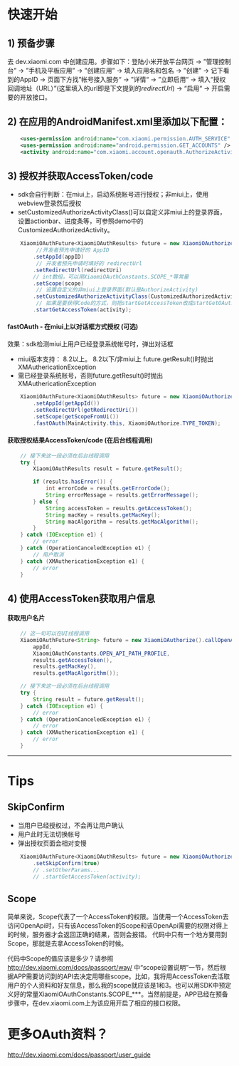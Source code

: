 快速开始
===

## 1) 预备步骤
 去 dev.xiaomi.com 中创建应用。步骤如下：登陆小米开放平台网页 -> ”管理控制台” -> ”手机及平板应用” -> ”创建应用” ->  填入应用名和包名 -> ”创建” -> 记下看到的AppID -> 页面下方找”帐号接入服务“ -> ”详情“ -> ”立即启用“ -> 填入“授权回调地址（URL）”(这里填入的url即是下文提到的*redirectUrl*) -> “启用“ -> 开启需要的开放接口。

## 2) 在应用的AndroidManifest.xml里添加以下配置：

``` xml
    <uses-permission android:name="com.xiaomi.permission.AUTH_SERVICE" />
    <uses-permission android:name="android.permission.GET_ACCOUNTS" />
    <activity android:name="com.xiaomi.account.openauth.AuthorizeActivity" />
```

## 3) 授权并获取AccessToken/code

+ sdk会自行判断：在miui上，启动系统帐号进行授权；非miui上，使用webview登录然后授权
+ setCustomizedAuthorizeActivityClass()可以自定义非miui上的登录界面，设置actionbar、进度条等，可参照demo中的CustomizedAuthorizedActivity。

``` java
    XiaomiOAuthFuture<XiaomiOAuthResults> future = new XiaomiOAuthorize()
         //开发者预先申请好的 AppID
        .setAppId(appID)
         // 开发者预先申请时填好的 redirectUrl
        .setRedirectUrl(redirectUri)
        // int数组，可以用XiaomiOAuthConstants.SCOPE_*等常量
        .setScope(scope)
         // 设置自定义的非miui上登录界面(默认是AuthorizeActivity)
        .setCustomizedAuthorizeActivityClass(CustomizedAuthorizedActivity.class)
         // 如果是要获得Code的方式，则把startGetAccessToken改成startGetOAuthCode即可。其他相同
        .startGetAccessToken(activity);
```

#### fastOAuth - 在miui上以对话框方式授权 (可选)
效果：sdk检测miui上用户已经登录系统帐号时，弹出对话框

+ miui版本支持： 8.2以上。 8.2以下/非miui上 future.getResult()时抛出XMAuthericationException
+ 需已经登录系统账号，否则future.getResult()时抛出XMAuthericationException

``` java
    XiaomiOAuthFuture<XiaomiOAuthResults> future = new XiaomiOAuthorize()
        .setAppId(getAppId())
        .setRedirectUrl(getRedirectUri())
        .setScope(getScopeFromUi())
        .fastOAuth(MainActivity.this, XiaomiOAuthorize.TYPE_TOKEN);

```

#### 获取授权结果AccessToken/code (在后台线程调用)

``` java
    // 接下来这一段必须在后台线程调用
    try {
        XiaomiOAuthResults result = future.getResult();

        if (results.hasError()) {
            int errorCode = results.getErrorCode();
            String errorMessage = results.getErrorMessage();
        } else {
            String accessToken = results.getAccessToken();
            String macKey = results.getMacKey();
            String macAlgorithm = results.getMacAlgorithm();
        }
    } catch (IOException e1) {
        // error
    } catch (OperationCanceledException e1) {
        // 用户取消
    } catch (XMAuthericationException e1) {
        // error
    }
```

## 4) 使用AccessToken获取用户信息

#### 获取用户名片

``` java
    // 这一句可以在UI线程调用
    XiaomiOAuthFuture<String> future = new XiaomiOAuthorize().callOpenApi(context,
        appId,
        XiaomiOAuthConstants.OPEN_API_PATH_PROFILE,
        results.getAccessToken(),
        results.getMacKey(),
        results.getMacAlgorithm());
```

``` java
    // 接下来这一段必须在后台线程调用
    try {
        String result = future.getResult();
    } catch (IOException e1) {
        // error
    } catch (OperationCanceledException e1) {
        // error
    } catch (XMAuthericationException e1) {
        // error
    }
```

---------------

# Tips

## SkipConfirm
+ 当用户已经授权过，不会再让用户确认
+ 用户此时无法切换帐号
+ 弹出授权页面会相对变慢

``` java
    XiaomiOAuthFuture<XiaomiOAuthResults> future = new XiaomiOAuthorize()
        .setSkipConfirm(true)
        // .setOtherParams...
        // .startGetAccessToken(activity);
```

## Scope
简单来说，Scope代表了一个AccessToken的权限。当使用一个AccessToken去访问OpenApi时，只有该AccessToken的Scope和该OpenApi需要的权限对得上的时候，服务器才会返回正确的结果，否则会报错。
代码中只有一个地方要用到Scope，那就是去拿AccessToken的时候。

代码中Scope的值应该是多少？请参照 http://dev.xiaomi.com/docs/passport/way/ 中“scope设置说明”一节，然后根据APP需要访问到的API去决定用哪些scope。比如，我将用AccessToken去活取用户的个人资料和好友信息，那么我的scope就应该是1和3。也可以用SDK中预定义好的常量XiaomiOAuthConstants.SCOPE_***。当然前提是，APP已经在预备步骤中，在dev.xiaomi.com上为该应用开启了相应的接口权限。


更多OAuth资料？
===
http://dev.xiaomi.com/docs/passport/user_guide
